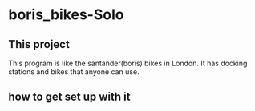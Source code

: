 # boris_bikes-Solo

## This project
This program is like the santander(boris) bikes in London. It has docking stations and bikes that anyone can use. 

## how to get set up with it